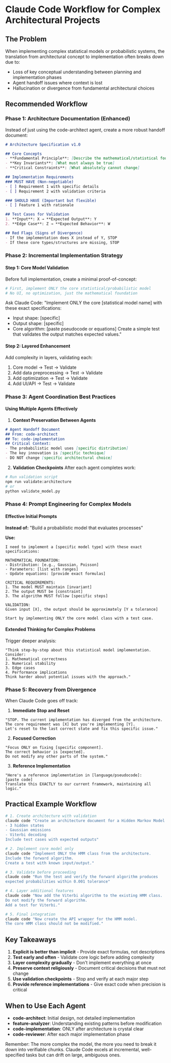 # Claude Code Workflow for Complex Architectural Projects

## The Problem
When implementing complex statistical models or probabilistic systems, the translation from architectural concept to implementation often breaks down due to:
- Loss of key conceptual understanding between planning and implementation phases
- Agent handoff issues where context is lost
- Hallucination or divergence from fundamental architectural choices

## Recommended Workflow

### Phase 1: Architecture Documentation (Enhanced)
Instead of just using the code-architect agent, create a more robust handoff document:

```markdown
# Architecture Specification v1.0

## Core Concepts
- **Fundamental Principle**: [Describe the mathematical/statistical foundation]
- **Key Invariants**: [What must always be true]
- **Critical Constraints**: [What absolutely cannot change]

## Implementation Requirements
### MUST HAVE (Non-negotiable)
- [ ] Requirement 1 with specific details
- [ ] Requirement 2 with validation criteria

### SHOULD HAVE (Important but flexible)
- [ ] Feature 1 with rationale

## Test Cases for Validation
1. **Input**: X → **Expected Output**: Y
2. **Edge Case**: Z → **Expected Behavior**: W

## Red Flags (Signs of Divergence)
- If the implementation does X instead of Y, STOP
- If these core types/structures are missing, STOP
```

### Phase 2: Incremental Implementation Strategy

#### Step 1: Core Model Validation
Before full implementation, create a minimal proof-of-concept:
```bash
# First, implement ONLY the core statistical/probabilistic model
# No UI, no optimization, just the mathematical foundation
```

Ask Claude Code:
"Implement ONLY the core [statistical model name] with these exact specifications:
- Input shape: [specific]
- Output shape: [specific]  
- Core algorithm: [paste pseudocode or equations]
Create a simple test that validates the output matches expected values."

#### Step 2: Layered Enhancement
Add complexity in layers, validating each:
1. Core model → Test → Validate
2. Add data preprocessing → Test → Validate
3. Add optimization → Test → Validate
4. Add UI/API → Test → Validate

### Phase 3: Agent Coordination Best Practices

#### Using Multiple Agents Effectively

1. **Context Preservation Between Agents**
```markdown
# Agent Handoff Document
## From: code-architect
## To: code-implementation
## Critical Context:
- The probabilistic model uses [specific distribution]
- The key innovation is [specific technique]
- DO NOT change [specific architectural choice]
```

2. **Validation Checkpoints**
After each agent completes work:
```bash
# Run validation script
npm run validate:architecture
# or
python validate_model.py
```

### Phase 4: Prompt Engineering for Complex Models

#### Effective Initial Prompts

**Instead of:**
"Build a probabilistic model that evaluates processes"

**Use:**
```
I need to implement a [specific model type] with these exact specifications:

MATHEMATICAL FOUNDATION:
- Distribution: [e.g., Gaussian, Poisson]
- Parameters: [list with ranges]
- Update equations: [provide exact formulas]

CRITICAL REQUIREMENTS:
1. The model MUST maintain [invariant]
2. The output MUST be [constraint]
3. The algorithm MUST follow [specific steps]

VALIDATION:
Given input [X], the output should be approximately [Y ± tolerance]

Start by implementing ONLY the core model class with a test case.
```

#### Extended Thinking for Complex Problems
Trigger deeper analysis:
```
"Think step-by-step about this statistical model implementation. 
Consider:
1. Mathematical correctness
2. Numerical stability
3. Edge cases
4. Performance implications
Think harder about potential issues with the approach."
```

### Phase 5: Recovery from Divergence

When Claude Code goes off track:

1. **Immediate Stop and Reset**
```
"STOP. The current implementation has diverged from the architecture.
The core requirement was [X] but you're implementing [Y].
Let's reset to the last correct state and fix this specific issue."
```

2. **Focused Correction**
```
"Focus ONLY on fixing [specific component].
The correct behavior is [expected].
Do not modify any other parts of the system."
```

3. **Reference Implementation**
```
"Here's a reference implementation in [language/pseudocode]:
[paste code]
Translate this EXACTLY to our current framework, maintaining all logic."
```

## Practical Example Workflow

```bash
# 1. Create architecture with validation
claude code "Create an architecture document for a Hidden Markov Model with:
- 3 hidden states
- Gaussian emissions
- Viterbi decoding
Include test cases with expected outputs"

# 2. Implement core model only
claude code "Implement ONLY the HMM class from the architecture.
Include the forward algorithm.
Create a test with known input/output."

# 3. Validate before proceeding
claude code "Run the test and verify the forward algorithm produces
expected probabilities within 0.001 tolerance"

# 4. Layer additional features
claude code "Now add the Viterbi algorithm to the existing HMM class.
Do not modify the forward algorithm.
Add a test for Viterbi."

# 5. Final integration
claude code "Now create the API wrapper for the HMM model.
The core HMM class should not be modified."
```

## Key Takeaways

1. **Explicit is better than implicit** - Provide exact formulas, not descriptions
2. **Test early and often** - Validate core logic before adding complexity  
3. **Layer complexity gradually** - Don't implement everything at once
4. **Preserve context religiously** - Document critical decisions that must not change
5. **Use validation checkpoints** - Stop and verify at each major step
6. **Provide reference implementations** - Give exact code when precision is critical

## When to Use Each Agent

- **code-architect**: Initial design, not detailed implementation
- **feature-analyzer**: Understanding existing patterns before modification  
- **code-implementation**: ONLY after architecture is crystal clear
- **code-reviewer**: After each major implementation phase

Remember: The more complex the model, the more you need to break it down into verifiable chunks. Claude Code excels at incremental, well-specified tasks but can drift on large, ambiguous ones.